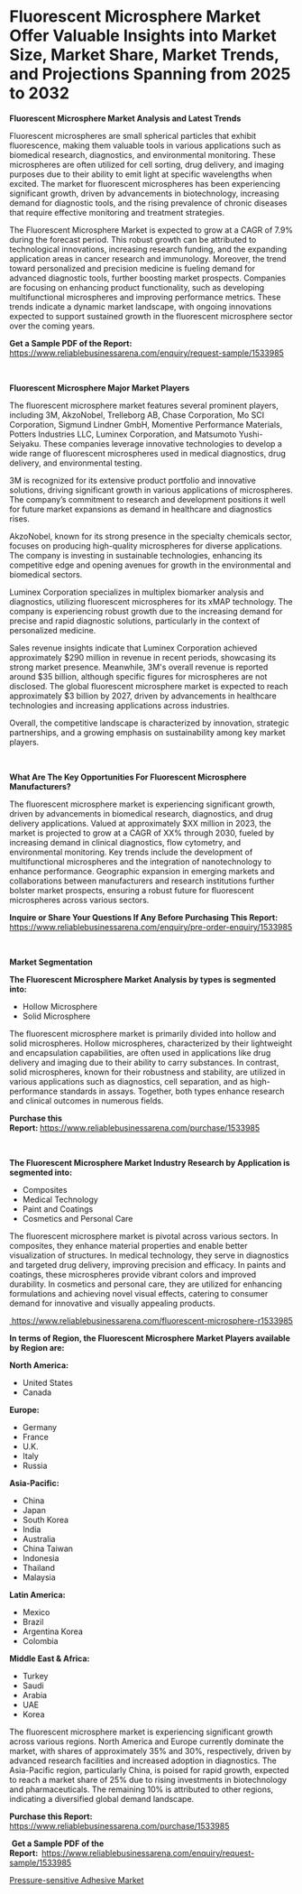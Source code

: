 <p><h1>Fluorescent Microsphere Market Offer Valuable Insights into Market Size, Market Share, Market Trends, and Projections Spanning from 2025 to 2032</h1></p><p><strong>Fluorescent Microsphere Market Analysis and Latest Trends</strong></p>
<p><p>Fluorescent microspheres are small spherical particles that exhibit fluorescence, making them valuable tools in various applications such as biomedical research, diagnostics, and environmental monitoring. These microspheres are often utilized for cell sorting, drug delivery, and imaging purposes due to their ability to emit light at specific wavelengths when excited. The market for fluorescent microspheres has been experiencing significant growth, driven by advancements in biotechnology, increasing demand for diagnostic tools, and the rising prevalence of chronic diseases that require effective monitoring and treatment strategies.</p><p>The Fluorescent Microsphere Market is expected to grow at a CAGR of 7.9% during the forecast period. This robust growth can be attributed to technological innovations, increasing research funding, and the expanding application areas in cancer research and immunology. Moreover, the trend toward personalized and precision medicine is fueling demand for advanced diagnostic tools, further boosting market prospects. Companies are focusing on enhancing product functionality, such as developing multifunctional microspheres and improving performance metrics. These trends indicate a dynamic market landscape, with ongoing innovations expected to support sustained growth in the fluorescent microsphere sector over the coming years.</p></p>
<p><strong>Get a Sample PDF of the Report:&nbsp;</strong> <a href="https://www.reliablebusinessarena.com/enquiry/request-sample/1533985?utm_campaign=3531&utm_medium=2&utm_source=Github&utm_content=ia&utm_term=31032025&utm_id=fluorescent-microsphere">https://www.reliablebusinessarena.com/enquiry/request-sample/1533985</a></p>
<p>&nbsp;</p>
<p><strong>Fluorescent Microsphere Major Market Players</strong></p>
<p><p>The fluorescent microsphere market features several prominent players, including 3M, AkzoNobel, Trelleborg AB, Chase Corporation, Mo SCI Corporation, Sigmund Lindner GmbH, Momentive Performance Materials, Potters Industries LLC, Luminex Corporation, and Matsumoto Yushi-Seiyaku. These companies leverage innovative technologies to develop a wide range of fluorescent microspheres used in medical diagnostics, drug delivery, and environmental testing.</p><p>3M is recognized for its extensive product portfolio and innovative solutions, driving significant growth in various applications of microspheres. The company’s commitment to research and development positions it well for future market expansions as demand in healthcare and diagnostics rises.</p><p>AkzoNobel, known for its strong presence in the specialty chemicals sector, focuses on producing high-quality microspheres for diverse applications. The company is investing in sustainable technologies, enhancing its competitive edge and opening avenues for growth in the environmental and biomedical sectors.</p><p>Luminex Corporation specializes in multiplex biomarker analysis and diagnostics, utilizing fluorescent microspheres for its xMAP technology. The company is experiencing robust growth due to the increasing demand for precise and rapid diagnostic solutions, particularly in the context of personalized medicine.</p><p>Sales revenue insights indicate that Luminex Corporation achieved approximately $290 million in revenue in recent periods, showcasing its strong market presence. Meanwhile, 3M's overall revenue is reported around $35 billion, although specific figures for microspheres are not disclosed. The global fluorescent microsphere market is expected to reach approximately $3 billion by 2027, driven by advancements in healthcare technologies and increasing applications across industries. </p><p>Overall, the competitive landscape is characterized by innovation, strategic partnerships, and a growing emphasis on sustainability among key market players.</p></p>
<p>&nbsp;</p>
<p><strong>What Are The Key Opportunities For Fluorescent Microsphere Manufacturers?</strong></p>
<p><p>The fluorescent microsphere market is experiencing significant growth, driven by advancements in biomedical research, diagnostics, and drug delivery applications. Valued at approximately $XX million in 2023, the market is projected to grow at a CAGR of XX% through 2030, fueled by increasing demand in clinical diagnostics, flow cytometry, and environmental monitoring. Key trends include the development of multifunctional microspheres and the integration of nanotechnology to enhance performance. Geographic expansion in emerging markets and collaborations between manufacturers and research institutions further bolster market prospects, ensuring a robust future for fluorescent microspheres across various sectors.</p></p>
<p><strong>Inquire or Share Your Questions If Any Before Purchasing This Report:</strong> <a href="https://www.reliablebusinessarena.com/enquiry/pre-order-enquiry/1533985?utm_campaign=3531&utm_medium=2&utm_source=Github&utm_content=ia&utm_term=31032025&utm_id=fluorescent-microsphere">https://www.reliablebusinessarena.com/enquiry/pre-order-enquiry/1533985</a></p>
<p>&nbsp;</p>
<p><strong>Market Segmentation</strong></p>
<p><strong>The Fluorescent Microsphere Market Analysis by types is segmented into:</strong></p>
<p><ul><li>Hollow Microsphere</li><li>Solid Microsphere</li></ul></p>
<p><p>The fluorescent microsphere market is primarily divided into hollow and solid microspheres. Hollow microspheres, characterized by their lightweight and encapsulation capabilities, are often used in applications like drug delivery and imaging due to their ability to carry substances. In contrast, solid microspheres, known for their robustness and stability, are utilized in various applications such as diagnostics, cell separation, and as high-performance standards in assays. Together, both types enhance research and clinical outcomes in numerous fields.</p></p>
<p><strong>Purchase this Report:&nbsp;</strong><a href="https://www.reliablebusinessarena.com/purchase/1533985?utm_campaign=3531&utm_medium=2&utm_source=Github&utm_content=ia&utm_term=31032025&utm_id=fluorescent-microsphere">https://www.reliablebusinessarena.com/purchase/1533985</a></p>
<p>&nbsp;</p>
<p><strong>The Fluorescent Microsphere Market Industry Research by Application is segmented into:</strong></p>
<p><ul><li>Composites</li><li>Medical Technology</li><li>Paint and Coatings</li><li>Cosmetics and Personal Care</li></ul></p>
<p><p>The fluorescent microsphere market is pivotal across various sectors. In composites, they enhance material properties and enable better visualization of structures. In medical technology, they serve in diagnostics and targeted drug delivery, improving precision and efficacy. In paints and coatings, these microspheres provide vibrant colors and improved durability. In cosmetics and personal care, they are utilized for enhancing formulations and achieving novel visual effects, catering to consumer demand for innovative and visually appealing products.</p></p>
<p><a href="https://www.reliablebusinessarena.com/fluorescent-microsphere-r1533985?utm_campaign=3531&utm_medium=2&utm_source=Github&utm_content=ia&utm_term=31032025&utm_id=fluorescent-microsphere">&nbsp;https://www.reliablebusinessarena.com/fluorescent-microsphere-r1533985</a></p>
<p><strong>In terms of Region, the Fluorescent Microsphere Market Players available by Region are:</strong></p>
<p>
    <p> <strong> North America: </strong>
        <ul>
            <li>United States</li>
            <li>Canada</li>
        </ul>
        </p> 
    <p> <strong> Europe: </strong>
        <ul>
            <li>Germany</li>
            <li>France</li>
            <li>U.K.</li>
            <li>Italy</li>
            <li>Russia</li>
        </ul>
        </p> 
    <p> <strong> Asia-Pacific: </strong>
        <ul>
            <li>China</li>
            <li>Japan</li>
            <li>South Korea</li>
            <li>India</li>
            <li>Australia</li>
            <li>China Taiwan</li>
            <li>Indonesia</li>
            <li>Thailand</li>
            <li>Malaysia</li>
        </ul>
        </p> 
    <p> <strong> Latin America: </strong>
        <ul>
            <li>Mexico</li>
            <li>Brazil</li>
            <li>Argentina Korea</li>
            <li>Colombia</li>
        </ul>
        </p> 
    <p> <strong> Middle East & Africa: </strong>
        <ul>
            <li>Turkey</li>
            <li>Saudi</li>
            <li>Arabia</li>
            <li>UAE</li>
            <li>Korea</li>
        </ul>
    </p>
    </p>
<p><p>The fluorescent microsphere market is experiencing significant growth across various regions. North America and Europe currently dominate the market, with shares of approximately 35% and 30%, respectively, driven by advanced research facilities and increased adoption in diagnostics. The Asia-Pacific region, particularly China, is poised for rapid growth, expected to reach a market share of 25% due to rising investments in biotechnology and pharmaceuticals. The remaining 10% is attributed to other regions, indicating a diversified global demand landscape.</p></p>
<p><strong>Purchase this Report: </strong><a href="https://www.reliablebusinessarena.com/purchase/1533985?utm_campaign=3531&utm_medium=2&utm_source=Github&utm_content=ia&utm_term=31032025&utm_id=fluorescent-microsphere">https://www.reliablebusinessarena.com/purchase/1533985</a></p>
<p>&nbsp;<strong>Get a Sample PDF of the Report:&nbsp;&nbsp;</strong><a href="https://www.reliablebusinessarena.com/enquiry/request-sample/1533985?utm_campaign=3531&utm_medium=2&utm_source=Github&utm_content=ia&utm_term=31032025&utm_id=fluorescent-microsphere">https://www.reliablebusinessarena.com/enquiry/request-sample/1533985</a></p>
<p><strong></strong></p>
<p><p><a href="https://github.com/abidomamen/Market-Research-Report-List-1/blob/main/pressure-sensitive-adhesive-market.md?utm_campaign=3531&utm_medium=2&utm_source=Github&utm_content=ia&utm_term=31032025&utm_id=fluorescent-microsphere">Pressure-sensitive Adhesive Market</a></p></p>